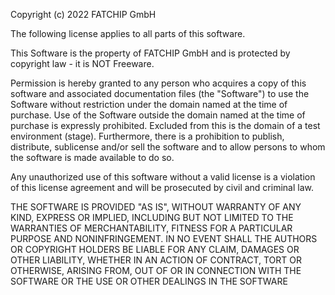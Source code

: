 Copyright (c) 2022 FATCHIP GmbH

The following license applies to all parts of this software.

This Software is the property of FATCHIP GmbH and is protected by copyright law - it is NOT Freeware.

Permission is hereby granted to any person who acquires a copy of this software and associated documentation files (the "Software") to use the Software without restriction under the domain named at the time of purchase. Use of the Software outside the domain named at the time of purchase is expressly prohibited. Excluded from this is the domain of a test environment (stage). Furthermore, there is a prohibition to publish, distribute, sublicense and/or sell the software and to allow persons to whom the software is made available to do so. 

Any unauthorized use of this software without a valid license is a violation of this license agreement and will be prosecuted by civil and criminal law.

THE SOFTWARE IS PROVIDED "AS IS", WITHOUT WARRANTY OF ANY KIND, EXPRESS OR IMPLIED, INCLUDING BUT NOT LIMITED TO THE WARRANTIES OF MERCHANTABILITY, FITNESS FOR A PARTICULAR PURPOSE AND NONINFRINGEMENT. IN NO EVENT SHALL THE AUTHORS OR COPYRIGHT HOLDERS BE LIABLE FOR ANY CLAIM, DAMAGES OR OTHER LIABILITY, WHETHER IN AN ACTION OF CONTRACT, TORT OR OTHERWISE, ARISING FROM, OUT OF OR IN CONNECTION WITH THE SOFTWARE OR THE USE OR OTHER DEALINGS IN THE SOFTWARE
